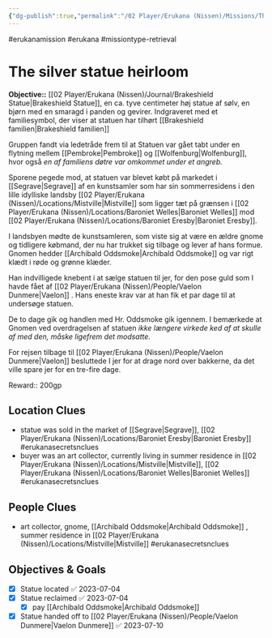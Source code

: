 ```yaml
---
{"dg-publish":true,"permalink":"/02 Player/Erukana (Nissen)/Missions/The silver statue heirloom - mission 1/","title":"The silver statue heirloom"}
---
```


#erukanamission  #erukana #missiontype-retrieval

# The silver statue heirloom
**Objective::** [[02 Player/Erukana (Nissen)/Journal/Brakeshield Statue\|Brakeshield Statue]], en ca. tyve centimeter høj statue af sølv, en bjørn med en smaragd i panden og gevirer. Indgraveret med et familiesymbol, der viser at statuen har tilhørt [[Brakeshield familien\|Brakeshield familien]]

Gruppen fandt via ledetråde frem til at Statuen var gået tabt under en flytning mellem [[Pembroke\|Pembroke]] og [[Wolfenburg\|Wolfenburg]], hvor også *en af familiens døtre var omkommet under et angreb.*

Sporene pegede mod, at statuen var blevet købt på markedet i [[Segrave\|Segrave]] af en kunstsamler som har sin sommerresidens i den lille idylliske landsby [[02 Player/Erukana (Nissen)/Locations/Mistville\|Mistville]] som ligger tæt på grænsen i [[02 Player/Erukana (Nissen)/Locations/Baroniet Welles\|Baroniet Welles]] mod [[02 Player/Erukana (Nissen)/Locations/Baroniet Eresby\|Baroniet Eresby]].

I landsbyen mødte de kunstsamleren, som viste sig at være en ældre gnome og tidligere købmand, der nu har trukket sig tilbage og lever af hans formue. Gnomen hedder [[Archibald Oddsmoke\|Archibald Oddsmoke]] og var rigt klædt i røde og grønne klæder. 

Han indvilligede knebent i at sælge statuen til jer, for den pose guld som I havde fået af [[02 Player/Erukana (Nissen)/People/Vaelon Dunmere\|Vaelon]] . Hans eneste krav var at han fik et par dage til at undersøge statuen.
 
De to dage gik og handlen med Hr. Oddsmoke gik igennem. I bemærkede at Gnomen ved overdragelsen af statuen *ikke længere virkede ked af at skulle af med den, måske ligefrem det modsatte.*

For rejsen tilbage til [[02 Player/Erukana (Nissen)/People/Vaelon Dunmere\|Vaelon]] besluttede I jer for at drage nord over bakkerne, da det ville spare jer for en tre-fire dage.

Reward:: 200gp

## Location Clues
- statue was sold in the market of [[Segrave\|Segrave]], [[02 Player/Erukana (Nissen)/Locations/Baroniet Eresby\|Baroniet Eresby]] #erukanasecretsnclues
- buyer was an art collector, currently living in summer residence in [[02 Player/Erukana (Nissen)/Locations/Mistville\|Mistville]], [[02 Player/Erukana (Nissen)/Locations/Baroniet Welles\|Baroniet Welles]] #erukanasecretsnclues 

## People Clues 
- art collector, gnome, [[Archibald Oddsmoke\|Archibald Oddsmoke]] , summer residence in [[02 Player/Erukana (Nissen)/Locations/Mistville\|Mistville]]  #erukanasecretsnclues 


## Objectives & Goals 
- [x] Statue located ✅ 2023-07-04
- [x] Statue reclaimed ✅ 2023-07-04
	- [x] pay [[Archibald Oddsmoke\|Archibald Oddsmoke]] 
- [x] Statue handed off to [[02 Player/Erukana (Nissen)/People/Vaelon Dunmere\|Vaelon Dunmere]] ✅ 2023-07-10
